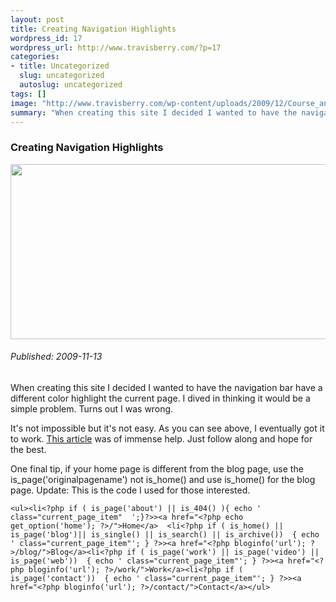 ```yaml
--- 
layout: post
title: Creating Navigation Highlights
wordpress_id: 17
wordpress_url: http://www.travisberry.com/?p=17
categories: 
- title: Uncategorized
  slug: uncategorized
  autoslug: uncategorized
tags: []
image: "http://www.travisberry.com/wp-content/uploads/2009/12/Course_and_Bearing_Navigation.png"
summary: "When creating this site I decided I wanted to have the navigation bar have a different color highlight the current page. I dived in thinking it would be a simple problem. Turns out I was wrong."
---
```

<article class="post clearfix">
  <h3>Creating Navigation Highlights</h3>
  <a href="http://www.travisberry.com/wp-content/uploads/2009/12/Course_and_Bearing_Navigation.png" class="postImageLink"><img src="http://www.travisberry.com/wp-content/uploads/2009/12/Course_and_Bearing_Navigation.png" alt="" class="thumbnail alignleft" width=640 height=280 /></a>
  <h6>Published: 2009-11-13</h6>
When creating this site I decided I wanted to have the navigation bar have a different color highlight the current page. I dived in thinking it would be a simple problem. Turns out I was wrong.<!--more-->

It's not impossible but it's not easy. As you can see above, I eventually got it to work. [This article](http://www.vanseodesign.com/wordpress/hightlight-current-page-wordpress/) was of immense help. Just follow along and hope for the best.

One final tip, if your home page is different from the blog page, use the is_page('originalpagename') not is_home() and use is_home() for the blog page. Update: This is the code I used for those interested.

``<ul><li<?php if ( is_page('about') || is_404() ){ echo ' class="current_page_item"  ';}?>><a href="<?php echo get_option('home'); ?>/">Home</a>  <li<?php if ( is_home() || is_page('blog')|| is_single() || is_search() || is_archive())  { echo ' class="current_page_item"'; } ?>><a href="<?php bloginfo('url'); ?>/blog/">Blog</a><li<?php if ( is_page('work') || is_page('video') || is_page('web'))  { echo ' class="current_page_item"'; } ?>><a href="<?php bloginfo('url'); ?>/work/">Work</a><li<?php if ( is_page('contact'))  { echo ' class="current_page_item"'; } ?>><a href="<?php bloginfo('url'); ?>/contact/">Contact</a></ul>``
</article>
